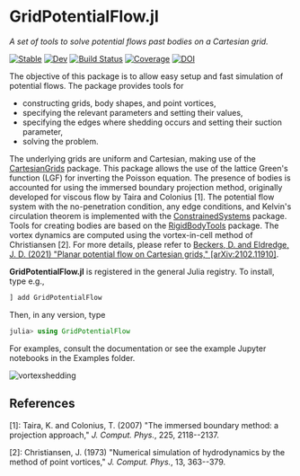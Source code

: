 # GridPotentialFlow.jl

*A set of tools to solve potential flows past bodies on a Cartesian grid.*

[![Stable](https://img.shields.io/badge/docs-stable-blue.svg)](https://JuliaIBPM.github.io/GridPotentialFlow.jl/stable) [![Dev](https://img.shields.io/badge/docs-dev-blue.svg)](https://JuliaIBPM.github.io/GridPotentialFlow.jl/dev)
[![Build Status](https://github.com/JuliaIBPM/GridPotentialFlow.jl/workflows/CI/badge.svg)](https://github.com/JuliaIBPM/GridPotentialFlow.jl/actions)
[![Coverage](https://codecov.io/gh/JuliaIBPM/GridPotentialFlow.jl/branch/master/graph/badge.svg)](https://codecov.io/gh/JuliaIBPM/GridPotentialFlow.jl)
[![DOI](https://zenodo.org/badge/DOI/10.5281/zenodo.4549939.svg)](https://doi.org/10.5281/zenodo.4549939)

The objective of this package is to allow easy setup and fast simulation of potential
flows. The package provides tools for
- constructing grids, body shapes, and point vortices,
- specifying the relevant parameters and setting their values,
- specifying the edges where shedding occurs and setting their suction parameter,
- solving the problem.

The underlying grids are uniform and Cartesian, making use of the [CartesianGrids](https://github.com/JuliaIBPM/CartesianGrids.jl) package. This package allows the use of the lattice Green's function (LGF) for inverting the Poisson equation. The presence of bodies is accounted for using the immersed boundary projection method, originally developed for viscous flow by Taira and Colonius [1]. The potential flow system with the no-penetration condition, any edge conditions, and  Kelvin's circulation theorem is implemented with the [ConstrainedSystems](https://github.com/JuliaIBPM/ConstrainedSystems.jl) package. Tools for creating bodies are based on the [RigidBodyTools](https://github.com/JuliaIBPM/RigidBodyTools.jl) package. The vortex dynamics are computed using the vortex-in-cell method of Christiansen [2]. For more details, please refer to [Beckers, D. and Eldredge, J. D. (2021) "Planar potential flow on Cartesian grids," [arXiv:2102.11910]](https://arxiv.org/abs/2102.11910).

**GridPotentialFlow.jl** is registered in the general Julia registry. To install, type
e.g.,
```julia
] add GridPotentialFlow
```

Then, in any version, type
```julia
julia> using GridPotentialFlow
```
For examples, consult the documentation or see the example Jupyter notebooks in the Examples folder.

![vortexshedding](https://user-images.githubusercontent.com/26737762/113199963-9b77ee80-921c-11eb-8448-70a32e50660f.gif)

## References

[1]: Taira, K. and Colonius, T. (2007) "The immersed boundary method: a projection approach," *J. Comput. Phys.*, 225, 2118--2137.

[2]: Christiansen, J. (1973) "Numerical simulation of hydrodynamics by the method of point vortices," *J. Comput. Phys.*, 13, 363--379.
